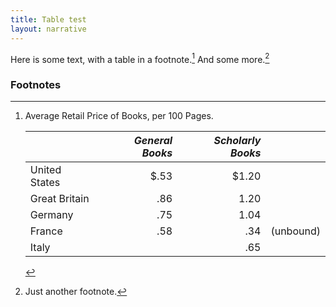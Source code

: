 ```yaml
---
title: Table test
layout: narrative
---
```




Here is some text, with a table in a footnote.[^n1] And some more.[^n2]

[^n1]: Average Retail Price of Books, per 100 Pages. 

    |               | *General Books* | *Scholarly Books* |          |
    |---------------|----------------:|------------------:|----------|
    | United States |           $.53  |             $1.20 |          |
    | Great Britain |            .86  |              1.20 |          |
    | Germany       |            .75  |              1.04 |          |
    | France        |            .58  |               .34 | (unbound)|
    | Italy         |                 |               .65 |          |

[^n2]: Just another footnote.

### Footnotes
